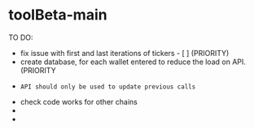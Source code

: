 # toolBeta-main

TO DO:

- fix issue with first and last iterations of tickers - [  ] (PRIORITY)
- create database, for each wallet entered to reduce the load on API. (PRIORITY
-     API should only be used to update previous calls
- check code works for other chains
- 
- 
